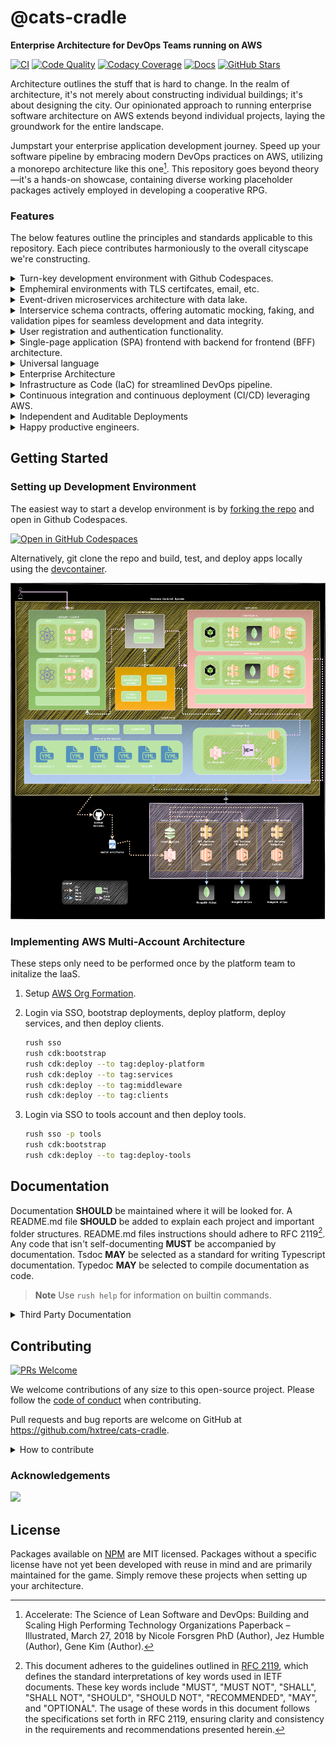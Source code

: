 # @cats-cradle

**Enterprise Architecture for DevOps Teams running on AWS**

[![CI](https://github.com/hxtree/cats-cradle/actions/workflows/on-merge.yml/badge.svg)](https://github.com/hxtree/cats-cradle/actions/workflows/on-merge.yml)
[![Code Quality](https://app.codacy.com/project/badge/Grade/8024531285164025aef972fcb059ea74)](https://www.codacy.com/gh/hxtree/cats-cradle/dashboard?utm_source=github.com&utm_medium=referral&utm_content=hxtree/cats-cradle&utm_campaign=Badge_Grade)
[![Codacy Coverage](https://app.codacy.com/project/badge/Coverage/8024531285164025aef972fcb059ea74)](https://app.codacy.com/gh/hxtree/cats-cradle)
[![Docs](https://github.com/hxtree/cats-cradle/actions/workflows/pages/pages-build-deployment/badge.svg)](https://hxtree.github.io/cats-cradle/)
[![GitHub Stars](https://img.shields.io/github/stars/hxtree/cats-cradle?style=social)](https://github.com/hxtree/cats-cradle/stargazers)

Architecture outlines the stuff that is hard to change. In the realm of
architecture, it's not merely about constructing individual buildings; it's
about designing the city. Our opinionated approach to running enterprise
software architecture on AWS extends beyond individual projects, laying the
groundwork for the entire landscape.

Jumpstart your enterprise application development journey. Speed up your
software pipeline by embracing modern DevOps practices on AWS, utilizing a
monorepo architecture like this one[^1]. This repository goes beyond theory—it's
a hands-on showcase, containing diverse working placeholder packages actively
employed in developing a cooperative RPG.

### Features

The below features outline the principles and standards applicable to this
repository. Each piece contributes harmoniously to the overall cityscape we're
constructing.

<details>
  <summary>Turn-key development environment with Github Codespaces.</summary>
  Even the development environment is code. Reducing on boarding setup and workstation recovery from days to minutes.
</details>

<details>
  <summary>Emphemiral environments with TLS certifcates, email, etc.</summary>
  AWS Org Formation is used to set that bases for platform. Other services build on top of that.
</details>

<details>
  <summary>Event-driven microservices architecture with data lake.</summary>
  Services use queues communition. They are fault tolerant. Events are automatically archived in a data lake for data anlaytics and business driven insights.
</details>

<details>
  <summary>Interservice schema contracts, offering automatic mocking, faking, and
  validation pipes for seamless development and data integrity.</summary>
  Libriaries define schema and allow for automated faking of interservice contracts.
</details>

<details>
  <summary>User registration and authentication functionality.</summary>
  Cognito service provides user registration.
</details>

<details>
  <summary>Single-page application (SPA) frontend with backend for frontend (BFF)
  architecture.</summary>
  Clients are SPA usually S3 backed and deployed to cloudfront. BFF are middleware.
</details>

<details>
  <summary>Universal language</summary>
Javascript is the chosen base language for microservices in this project, due to
its performance, ubiquity, beginner-friendly nature, extensive adoption, and
omnipresence. Typescript, backed by Microsoft, is utilized for compiling
Javascript. Typescript brings the advantage of type hinting, which aids in
maintenance and improves the readability of code. As a guideline, Typescript
**SHOULD** be the default language for the majority of application code, unless
there's a substantial reason to opt for a different language.
</details>

<details>
  <summary>Enterprise Architecture</summary>
A monorepo was chosen to simplify development by housing multiple projects in a
single repository, streamlining code sharing, versioning, and dependency
management. Monorepos help fosters collaboration, ensures consistency, and
enables efficient code reuse across projects. That's not to say every bit of
code the organization maintains should go into a monorepo or the same monorepo.

A package base monorepo approach is preferred as to create a clear separation in
layers. Microsoft backed Rush was selected over Nx, Lerna, Turbo, etc. for
monorepo management. Nx is also suitable, but rush has worked fine so far.

The code is divided into several categories: libraries, platform, services,
middleware, and clients. Each is further defined in there retrospective folders.
When it comes to individual package files, those that typically change in tandem
**SHOULD** generally be kept together. The organization of code **SHOULD** be
based on features. All project dependencies **MUST** be unidirectional
dependencies.

</details>

<details>
  <summary>Infrastructure as Code (IaC) for streamlined DevOps pipeline.</summary>

We selected AWS as our Infrastructure as a Service (IaaS) provider because of
the advantages of vendor lock-in, allowing us access to a diverse array of
standardized services. In this project, prioritizing these benefits takes
precedence over maintaining cloud agnosticism. We anticipate potential project
failure before AWS, and we've accounted for the potential cost of migrating
between IaaS providers. Our approach involves intentional structuring of layers
and relies primarily on features offered by multiple cloud providers.

The entire infrastructure is defined as code, allowing for version control, easy
replication, and consistent environments across different stages of the
development lifecycle. All Infrastructure as Code **MUST** be defined as or
compile to CloudFormation templates.

</details>

<details>
  <summary>Continuous integration and continuous deployment (CI/CD) leveraging AWS.</summary>
  AWS CDK **MUST** be selected for generating Cloudformation templates. The only
exception is for platform which **MAY** use AWS Org Formation or other
Cloudformation abstraction layers. CDK works well for generating most L1 and L2
Constructrs. Althouh other frameworks offer more L3 Constructs, L3 Constructs
are more business specific and **SHOULD** be maintained by platform instead of a
third party software vendor.
</details>

<details>
  <summary>Independent and Auditable Deployments</summary>
Every project **MUST** have the capability for independent deployment using the
standardized command `rushx cdk:deploy`. This deployment command is also
applicable for deploying services during local development. Any changes to the
base branch that affect deployable projects **MUST** automatically create and
upload a self contained artifact for each impacted project to S3. This artifact
serves both auditing and deployment purposes. It is advisable to use AWS
CodePipeline for managing this artifact within continuous delivery (CD)
workflows.
</details>

<details>
  <summary>Happy productive engineers.</summary>
  From an anthropological standpoint, our selection of languages and tools goes beyond code; it becomes the cultural fabric of our tech ecosystem. Tools were selected not only to serve enablers for engineers but as catalysts for a user-centric experience.
</details>

## Getting Started

### Setting up Development Environment

The easiest way to start a develop environment is by
[forking the repo](https://github.com/hxtree/cats-cradle/fork) and open in
Github Codespaces.

[![Open in GitHub Codespaces](https://github.com/codespaces/badge.svg)](https://github.com/codespaces/new?hide_repo_select=true&ref=main&repo=438855397)

Alternatively, git clone the repo and build, test, and deploy apps locally using
the [devcontainer](.devcontainer/README.md).

![Flow Chart](docs/flow-chart.drawio.svg)

### Implementing AWS Multi-Account Architecture

These steps only need to be performed once by the platform team to initalize the
IaaS.

1. Setup [AWS Org Formation](/platform/aws-org-formation/README.md).

2. Login via SSO, bootstrap deployments, deploy platform, deploy services, and
   then deploy clients.

   ```bash
   rush sso
   rush cdk:bootstrap
   rush cdk:deploy --to tag:deploy-platform
   rush cdk:deploy --to tag:services
   rush cdk:deploy --to tag:middleware
   rush cdk:deploy --to tag:clients
   ```

3. Login via SSO to tools account and then deploy tools.

   ```bash
   rush sso -p tools
   rush cdk:bootstrap
   rush cdk:deploy --to tag:deploy-tools
   ```

## Documentation

Documentation **SHOULD** be maintained where it will be looked for. A README.md
file **SHOULD** be added to explain each project and important folder
structures. README.md files instructions should adhere to RFC 2119[^2]. Any code
that isn't self-documenting **MUST** be accompanied by documentation. Tsdoc
**MAY** be selected as a standard for writing Typescript documentation. Typedoc
**MAY** be selected to compile documentation as code.

> **Note** Use `rush help` for information on builtin commands.

<details>
  <summary>Third Party Documentation</summary>

- [AWS CLI](https://docs.aws.amazon.com/cdk/v2/guide/cli.html)
- [Typescript](https://www.typescriptlang.org/docs/)
- [Jest](https://jestjs.io/)
- [RushJS](https://rushjs.io)
  - [Selecting Subsets](https://rushjs.io/pages/developer/selecting_subsets/)
- [Rushstack](https://github.com/microsoft/rushstack)
</details>

## Contributing

[![PRs Welcome](https://img.shields.io/badge/PRs-welcome-brightgreen.svg)](http://makeapullrequest.com)

We welcome contributions of any size to this open-source project. Please follow
the [code of conduct](docs/CODE_OF_CONDUCT.md) when contributing.

Pull requests and bug reports are welcome on GitHub at
<https://github.com/hxtree/cats-cradle>.

<details>
  <summary>How to contribute</summary>

1. Checkout a new branch from main using git.

   ```bash
   git checkout -b feature/improve-readme
   ```

2. Work on changes (e.g. fix a bug or add a new feature). Test-driven
   development encouraged.

   ```bash
   rushx dev
   rushx test
   ```

3. Stage and commit changes using
   [conventional commits](https://www.conventionalcommits.org/en/v1.0.0/#specification).

   ```bash
   git add .
   git commit -m 'doc: fix spelling of computers'
   ```

4. (Optional) If changing a library that is published to NPM, document
   [semantic version](https://semver.org/) changes, generate Changelogs, and
   commit changes.

   ```bash
   rush change
   rush version --bump
   git commit -m 'chore: bump change log'
   ```

5. Push code and open a PR. Celebrate contributing to @cats-cradle.

   ```bash
   git push
   ```

</details>

### Acknowledgements

<a href="https://github.com/hxtree/cats-cradle/graphs/contributors">
  <img src="https://contrib.rocks/image?repo=hxtree/cats-cradle" />
</a>

## License

Packages available on [NPM](https://www.npmjs.com/search?q=%40cats-cradle) are
MIT licensed. Packages without a specific license have not yet been developed
with reuse in mind and are primarily maintained for the game. Simply remove
these projects when setting up your architecture.

[^1]:
    Accelerate: The Science of Lean Software and DevOps: Building and Scaling
    High Performing Technology Organizations Paperback – Illustrated, March 27,
    2018 by Nicole Forsgren PhD (Author), Jez Humble (Author), Gene Kim
    (Author).

[^2]:
    This document adheres to the guidelines outlined in
    [RFC 2119](https://www.ietf.org/rfc/rfc2119.txt), which defines the standard
    interpretations of key words used in IETF documents. These key words include
    "MUST", "MUST NOT", "SHALL", "SHALL NOT", "SHOULD", "SHOULD NOT",
    "RECOMMENDED", "MAY", and "OPTIONAL". The usage of these words in this
    document follows the specifications set forth in RFC 2119, ensuring clarity
    and consistency in the requirements and recommendations presented herein.
